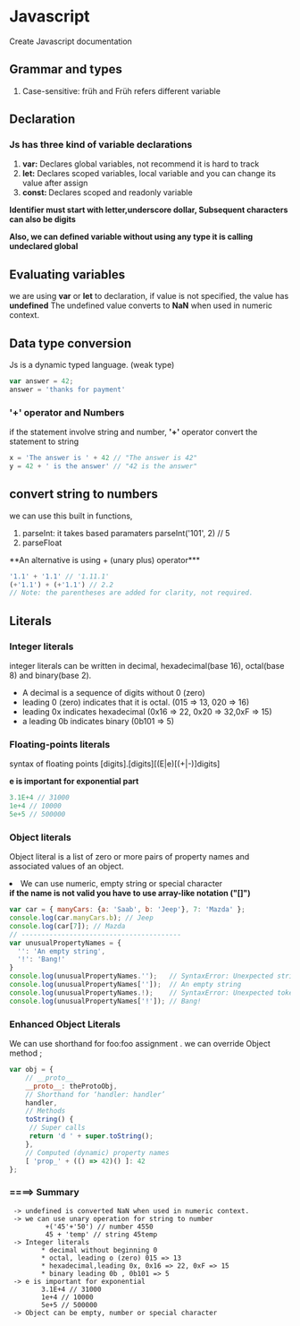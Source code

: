# Javascript
Create Javascript documentation 

## Grammar and types
<ol>
    <li> Case-sensitive: früh and Früh refers different variable</li>
</ol>

## Declaration
### Js has three kind of variable declarations
 <ol>
  <li><b>var:</b> Declares global variables, not recommend it is hard to track </li>
  <li><b>let:</b> Declares scoped variables, local variable and you can change its value after assign</li>
  <li><b>const: </b> Declares scoped and readonly variable</li>
 </ol>
 <b> Identifier must start with letter,underscore dollar, Subsequent characters can also be digits</b>

<b> Also, we can defined variable without using any type it is calling undeclared global </b>

## Evaluating variables
we are using **var** or **let** to declaration, if value is not specified, the value has **undefined**
The undefined value converts to **NaN** when used in numeric context.

## Data type conversion
Js is a dynamic typed language. (weak type)
```js
var answer = 42;
answer = 'thanks for payment'
```
### '+' operator and Numbers

if the statement involve string and number, **'+'** operator convert the statement to string
```js
x = 'The answer is ' + 42 // "The answer is 42"
y = 42 + ' is the answer' // "42 is the answer"
```

## convert string to numbers
we can use this built in functions,
<ol>
    <li>parseInt: it takes based paramaters parseInt('101', 2) // 5 </li>
    <li>parseFloat</li>
</ol>
**An alternative is using + (unary plus) operator***

```js
'1.1' + '1.1' // '1.11.1'
(+'1.1') + (+'1.1') // 2.2
// Note: the parentheses are added for clarity, not required.
```

## Literals

### Integer literals
integer literals can be written in decimal, hexadecimal(base 16), octal(base 8) and binary(base 2).
<ul>
    <li> A decimal is a sequence of digits without 0 (zero) </li>
    <li> leading 0 (zero) indicates that it is octal. (015 => 13, 020 => 16) </li>
    <li> leading 0x indicates hexadecimal (0x16 => 22, 0x20 => 32,0xF => 15)
    <li> a leading 0b indicates binary (0b101 => 5)
</ul>

### Floating-points literals
syntax of floating points
[digits].[digits][(E|e)[(+|-)]digits]

<b> e is important for exponential part </b>

```js
3.1E+4 // 31000
1e+4 // 10000
5e+5 // 500000
```

### Object literals
Object literal is a list of zero or more pairs of property names and associated values of an object.

<li> We can use numeric, empty string or special character </li>
<b> if the name is not valid you have to use array-like notation ("[]") </b>

```js
var car = { manyCars: {a: 'Saab', b: 'Jeep'}, 7: 'Mazda' };
console.log(car.manyCars.b); // Jeep
console.log(car[7]); // Mazda
// ----------------------------------------
var unusualPropertyNames = {
  '': 'An empty string',
  '!': 'Bang!'
}
console.log(unusualPropertyNames.'');   // SyntaxError: Unexpected string
console.log(unusualPropertyNames['']);  // An empty string
console.log(unusualPropertyNames.!);    // SyntaxError: Unexpected token !
console.log(unusualPropertyNames['!']); // Bang!
```

### Enhanced Object Literals
We can use shorthand for foo:foo assignment . we can override Object method ;

```js
var obj = {
    // __proto__
    __proto__: theProtoObj,
    // Shorthand for ‘handler: handler’
    handler,
    // Methods
    toString() {
     // Super calls
     return 'd ' + super.toString();
    },
    // Computed (dynamic) property names
    [ 'prop_' + (() => 42)() ]: 42
};
```

### ====> Summary
```
 -> undefined is converted NaN when used in numeric context.
 -> we can use unary operation for string to number
         +('45'+'50') // number 4550
         45 + 'temp' // string 45temp
 -> Integer literals
        * decimal without beginning 0
        * octal, leading o (zero) 015 => 13
        * hexadecimal,leading 0x, 0x16 => 22, 0xF => 15
        * binary leading 0b , 0b101 => 5
 -> e is important for exponential
        3.1E+4 // 31000
        1e+4 // 10000
        5e+5 // 500000
 -> Object can be empty, number or special character
```